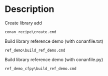 # Description

Create library add
```
conan_recipe\create.cmd
```


Build library reference demo (with conanfile.txt)
```
ref_demo\build_ref_demo.cmd
```


Build library reference demo (with conanfile.py)
```
ref_demo_cfpy\build_ref_demo.cmd
```
